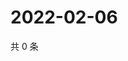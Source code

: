 # 2022-02-06

共 0 条

<!-- BEGIN WEIBO -->
<!-- 最后更新时间 Sun Feb 06 2022 13:07:44 GMT+0800 (China Standard Time) -->

<!-- END WEIBO -->
